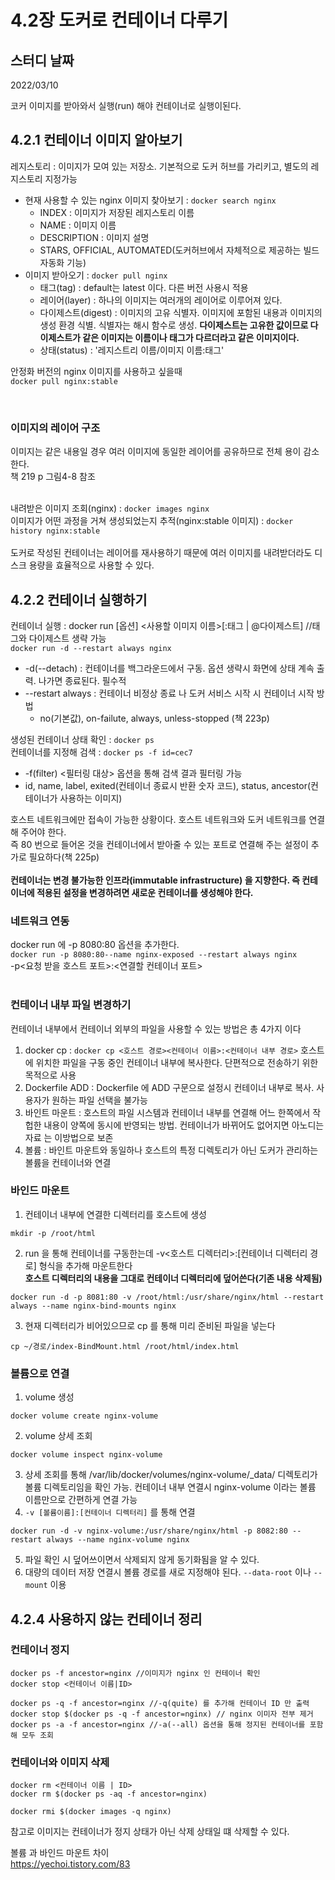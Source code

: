 # 4.2장 도커로 컨테이너 다루기

## 스터디 날짜
2022/03/10

코커 이미지를 받아와서 실행(run) 해야 컨테이너로 실행이된다.
## 4.2.1 컨테이너 이미지 알아보기

레지스토리 : 이미지가 모여 있는 저장소. 기본적으로 도커 허브를 가리키고, 별도의 레지스토리 지정가능<br>
- 현재 사용할 수 있는 nginx 이미지 찾아보기 : ```docker search nginx```
    - INDEX : 이미지가 저장된 레지스토리 이름
    - NAME : 이미지 이름
    - DESCRIPTION : 이미지 설명
    - STARS, OFFICIAL, AUTOMATED(도커허브에서 자체적으로 제공하는 빌드 자동화 기능)
- 이미지 받아오기 : ```docker pull nginx```
  - 태그(tag) : default는 latest 이다. 다른 버전 사용시 적용
  - 레이어(layer) : 하나의 이미지는 여러개의 레이어로 이루어져 있다.
  - 다이제스트(digest) : 이미지의 고유 식별자. 이미지에 포함된 내용과 이미지의 생성 환경 식별. 식별자는 해시 함수로 생성. **다이제스트는 고유한 값이므로 다이제스트가 같은 이미지는 이름이나 태그가 다르더라고 같은 이미지이다.**
  - 상태(status) : '레지스트리 이름/이미지 이름:태그'
  
안정화 버전의 nginx 이미지를 사용하고 싶을때<br>
```docker pull nginx:stable```

<br>

### 이미지의 레이어 구조
이미지는 같은 내용일 경우 여러 이미지에 동일한 레이어를 공유하므로 전체 용이 감소한다.<br>
책 219 p 그림4-8 참조<br>
<br>

내려받은 이미지 조회(nginx) : ```docker images nginx```<br>
이미지가 어떤 과정을 거쳐 생성되었는지 추적(nginx:stable 이미지) : ```docker history nginx:stable```<br>
<br>
도커로 작성된 컨테이너는 레이어를 재사용하기 때문에 여러 이미지를 내려받더라도 디스크 용량을 효율적으로 사용할 수 있다.

## 4.2.2 컨테이너 실행하기
컨테이너 실행 : docker run [옵션] <사용할 이미지 이름>[:태그 | @다이제스트] //태그와 다이제스트 생략 가능<br>
```docker run -d --restart always nginx```

- -d(--detach) : 컨테이너를 백그라운드에서 구동. 옵션 생략시 화면에 상태 계속 출력. 나가면 종료된다. 필수적
- --restart always : 컨테이너 비정상 종료 나 도커 서비스 시작 시 컨테이너 시작 방법
  - no(기본값), on-failute, always, unless-stopped (책 223p)

생성된 컨테이너 상태 확인 : ```docker ps```<br>
컨테이너를 지정해 검색 : ```docker ps -f id=cec7```
- -f(filter) <필터링 대상> 옵션을 통해 검색 결과 필터링 가능
- id, name, label, exited(컨테이너 종료시 반환 숫자 코드), status, ancestor(컨테이너가 사용하는 이미지)

호스트 네트워크에만 접속이 가능한 상황이다. 호스트 네트워크와 도커 네트워크를 연결해 주어야 한다.<br>
즉 80 번으로 들어온 것을 컨테이너에서 받아줄 수 있는 포트로 연결해 주는 설정이 추가로 필요하다(책 225p)<br>
<br>
**컨테이너는 변경 불가능한 인프라(immutable infrastructure) 을 지향한다. 즉 컨테이너에 적용된 설정을 변경하려면 새로운 컨테이너를 생성해야 한다.**


### 네트워크 연동
docker run 에 -p 8080:80 옵션을 추가한다.<br>
```docker run -p 8080:80--name nginx-exposed --restart always nginx```<br>
-p<요청 받을 호스트 포트>:<연결할 컨테이너 포트><br>
<br>

### 컨테이너 내부 파일 변경하기
컨테이너 내부에서 컨테이너 외부의 파일을 사용할 수 있는 방법은 총 4가지 이다
1. docker cp : ```docker cp <호스트 경로><컨테이너 이름>:<컨테이너 내부 경로>``` 호스트에 위치한 파일을 구동 중인 컨테이너 내부에 복사한다. 단편적으로 전송하기 위한 목적으로 사용
2. Dockerfile ADD : Dockerfile 에 ADD 구문으로 설정시 컨테이너 내부로 복사. 사용자가 원하는 파일 선택을 불가능
3. 바인트 마운트 : 호스트의 파일 시스템과 컨테이너 내부를 연결해 어느 한쪽에서 작헙한 내용이 양쪽에 동시에 반영되는 방법. 컨테이너가 바뀌어도 없어지면 아노디는 자료 는 이방법으로 보존
4. 볼륨 : 바인트 마운트와 동일하나 호스트의 특정 디렉토리가 아닌 도커가 관리하는 볼륨을 컨테이너와 연결

### 바인드 마운트
1. 컨테이너 내부에 연결한 디렉터리를 호스트에 생성
```shell
mkdir -p /root/html
```
2. run 을 통해 컨테이너를 구동한는데 -v<호스트 디렉터리>:[컨테이너 디렉터리 경로] 형식을 추가해 마운트한다<br>
**호스트 디렉터리의 내용을 그대로 컨테이너 디렉터리에 덮어쓴다(기존 내용 삭제됨)**
```shell
docker run -d -p 8081:80 -v /root/html:/usr/share/nginx/html --restart always --name nginx-bind-mounts nginx
```
3. 현재 디렉터리가 비어있으므로 cp 를 통해 미리 준비된 파일을 넣는다
```shell
cp ~/경로/index-BindMount.html /root/html/index.html
```

### 볼륨으로 연결
1. volume 생성
```shell
docker volume create nginx-volume
```
2. volume 상세 조회
```shell
docker volume inspect nginx-volume
```
3. 상세 조회를 통해 /var/lib/docker/volumes/nginx-volume/_data/ 디렉토리가 볼륨 디렉토리임을 확인 가능. 컨테이너 내부 연결시 nginx-volume 이라는 볼륨 이름만으로 간편하게 연결 가능
4. ```-v [볼륨이름]:[컨테이너 디렉터리]``` 를 통해 연결
```shell
docker run -d -v nginx-volume:/usr/share/nginx/html -p 8082:80 --restart always --name nginx-volume nginx
```
5. 파일 확인 시 덮어쓰이면서 삭제되지 않게 동기화됨을 알 수 있다.<br>
6. 대량의 데이터 저장 연결시 볼륨 경로를 새로 지정해야 된다. ```--data-root``` 이나 ```--mount``` 이용

## 4.2.4 사용하지 않는 컨테이너 정리
### 컨테이너 정지
```shell
docker ps -f ancestor=nginx //이미지가 nginx 인 컨테이너 확인
docker stop <컨테이너 이름|ID>

docker ps -q -f ancestor=nginx //-q(quite) 를 추가해 컨테이너 ID 만 출력
docker stop $(docker ps -q -f ancestor=nginx) // nginx 이미자 전부 제거
docker ps -a -f ancestor=nginx //-a(--all) 옵션을 통해 정지된 컨테이너를 포함해 모두 조회
```

### 컨테이너와 이미지 삭제
```shell
docker rm <컨테이너 이름 | ID>
docker rm $(docker ps -aq -f ancestor=nginx)

docker rmi $(docker images -q nginx)
```
참고로 이미지는 컨테이너가 정지 상태가 아닌 삭제 상태일 떄 삭제할 수 있다.

볼륨 과 바인드 마운트 차이 <br>
https://yechoi.tistory.com/83
